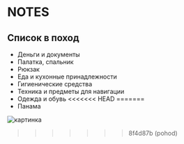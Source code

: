 # NOTES
## Список в поход
- Деньги и документы
- Палатка, спальник
- Рюкзак
- Еда и кухонные принадлежности
- Гигиенические средства
- Техника и предметы для навигации
- Одежда и обувь
<<<<<<< HEAD
=======
- Панама

![картинка](https://avatars.mds.yandex.net/i?id=1013f8970008bdd8dc6bd1107f4547e0-5107704-images-thumbs&n=13)
>>>>>>> 8f4d87b (pohod)
